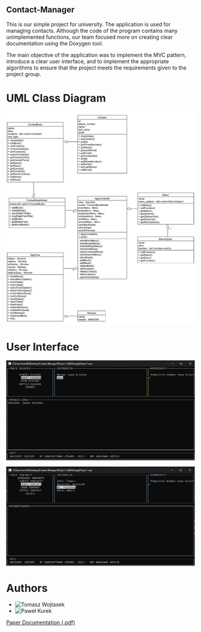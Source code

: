 ## Contact-Manager

This is our simple project for university. The application is used for managing contacts.
Although the code of the program contains many unimplemented functions, our team focused more on creating clear documentation using the Doxygen tool.

The main objective of the application was to implement the MVC pattern, introduce a clear user interface, and to implement the appropriate algorithms to ensure that the project meets the requirements given to the project group.

# UML Class Diagram

![image](UML_Class_Diagram.png)

# User Interface

![image_1](image_1.png)

![image_2](image_2.png)

# Authors

- ![Tomasz Wojtasek](https://github.com/Zogir01)
- ![Paweł Kurek](https://github.com/PANP4W3L)
  
[Paper Documentation (.pdf)](Paper_Docs.pdf)
